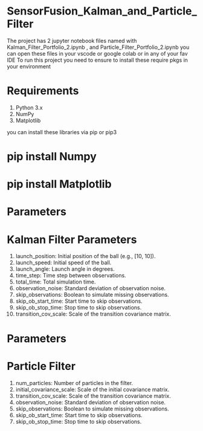 # SensorFusion_Kalman_and_Particle_Filter

The project has 2 jupyter notebook files named with Kalman_Filter_Portfolio_2.ipynb , and Particle_Filter_Portfolio_2.ipynb
you can open these files in your vscode or google colab or in  any of your fav IDE
To run this project you need to ensure to install these require pkgs in your environment

# Requirements
1. Python 3.x
2. NumPy
3. Matplotlib

you can install these libraries via pip or pip3 

# pip install Numpy
# pip install Matplotlib

# Parameters
# Kalman Filter Parameters
1. launch_position: Initial position of the ball (e.g., [10, 10]).
2. launch_speed: Initial speed of the ball.
3. launch_angle: Launch angle in degrees.
4. time_step: Time step between observations.
5. total_time: Total simulation time.
6. observation_noise: Standard deviation of observation noise.
7. skip_observations: Boolean to simulate missing observations.
8. skip_ob_start_time: Start time to skip observations.
9. skip_ob_stop_time: Stop time to skip observations.
10. transition_cov_scale: Scale of the transition covariance matrix.

# Parameters 
# Particle Filter
1. num_particles: Number of particles in the filter.
2. initial_covariance_scale: Scale of the initial covariance matrix.
3. transition_cov_scale: Scale of the transition covariance matrix.
4. observation_noise: Standard deviation of observation noise.
5. skip_observations: Boolean to simulate missing observations.
6. skip_ob_start_time: Start time to skip observations.
7. skip_ob_stop_time: Stop time to skip observations.
